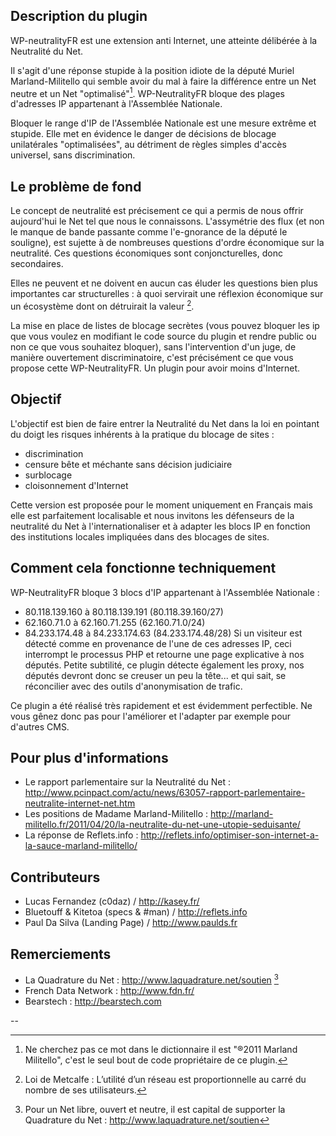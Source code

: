 ## Description du plugin ##

WP-neutralityFR est une extension anti Internet, une atteinte délibérée à la Neutralité du Net. 

Il s'agit d'une réponse stupide à la position idiote de la député Muriel Marland-Militello qui semble avoir du mal à faire la différence entre un Net neutre et un Net "optimalisé"[^1].
WP-NeutralityFR bloque des plages d'adresses IP appartenant à l'Assemblée Nationale.

Bloquer le range d'IP de l'Assemblée Nationale est une mesure extrême et stupide. Elle met en évidence le danger de décisions de blocage unilatérales "optimalisées", au détriment de règles simples d'accès universel, sans discrimination.

## Le problème de fond ##

Le concept de neutralité est précisement ce qui a permis de nous offrir aujourd'hui le Net tel que nous le connaissons. L'assymétrie des flux (et non le manque de bande passante comme l'e-gnorance de la député le souligne), est sujette à de nombreuses questions d'ordre économique sur la neutralité. Ces questions économiques sont conjoncturelles, donc secondaires.

Elles ne peuvent et ne doivent en aucun cas éluder les questions bien plus importantes car structurelles : à quoi servirait une réflexion économique sur un écosystème dont on détruirait la valeur [^2].

La mise en place de listes de blocage secrètes (vous pouvez bloquer les ip que vous voulez en modifiant le code source du plugin et rendre public ou non ce que vous souhaitez bloquer), sans l'intervention d'un juge, de manière ouvertement discriminatoire, c'est précisément ce que vous propose cette WP-NeutralityFR. Un plugin pour avoir moins d'Internet.

## Objectif ##

L'objectif est bien de faire entrer la Neutralité du Net dans la loi en pointant du doigt les risques inhérents à la pratique du blocage de sites : 
 * discrimination
 * censure bête et méchante sans décision judiciaire
 * surblocage
 * cloisonnement d'Internet

Cette version est proposée pour le moment uniquement en Français mais elle est parfaitement localisable et nous invitons les défenseurs de la neutralité du Net à l'internationaliser et à adapter les blocs IP en fonction des institutions locales impliquées dans des blocages de sites.

## Comment cela fonctionne techniquement ##

WP-NeutralityFR bloque 3 blocs d'IP appartenant à l'Assemblée Nationale : 
   * 80.118.139.160 à 80.118.139.191 (80.118.39.160/27)
   * 62.160.71.0 à 62.160.71.255 (62.160.71.0/24)
   * 84.233.174.48 à 84.233.174.63 (84.233.174.48/28)
Si un visiteur est détecté comme en provenance de l'une de ces adresses IP, ceci interrompt le processus PHP et retourne une page explicative à nos députés.
Petite subtilité, ce plugin détecte également les proxy, nos députés devront donc se creuser un peu la tête... et qui sait, se réconcilier avec des outils d'anonymisation de trafic.

Ce plugin a été réalisé très rapidement et est évidemment perfectible. Ne vous gênez donc pas pour l'améliorer et l'adapter par exemple pour d'autres CMS.

## Pour plus d'informations ##

 * Le rapport parlementaire sur la Neutralité du Net : http://www.pcinpact.com/actu/news/63057-rapport-parlementaire-neutralite-internet-net.htm
 * Les positions de Madame Marland-Militello : http://marland-militello.fr/2011/04/20/la-neutralite-du-net-une-utopie-seduisante/
 * La réponse de Reflets.info : http://reflets.info/optimiser-son-internet-a-la-sauce-marland-militello/

## Contributeurs ##

 * Lucas Fernandez (c0daz) / http://kasey.fr/ 
 * Bluetouff & Kitetoa (specs & #man) / http://reflets.info 
 * Paul Da Silva (Landing Page) / http://www.paulds.fr

## Remerciements ##

 * La Quadrature du Net : http://www.laquadrature.net/soutien [^3]
 * French Data Network : http://www.fdn.fr/ 
 * Bearstech : http://bearstech.com 

--

[^1]: Ne cherchez pas ce mot dans le dictionnaire il est "®2011 Marland Militello", c'est le seul bout de code propriétaire de ce plugin.
[^2]: Loi de Metcalfe : L’utilité d’un réseau est proportionnelle au carré du nombre de ses utilisateurs.
[^3]: Pour un Net libre, ouvert et neutre, il est capital de supporter la Quadrature du Net : http://www.laquadrature.net/soutien

